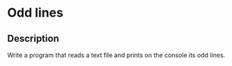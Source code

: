 # Odd lines

## Description
Write a program that reads a text file and prints on the console its odd lines.
